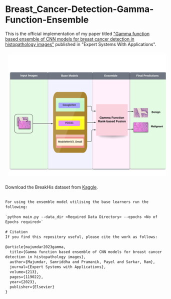 # Breast_Cancer-Detection-Gamma-Function-Ensemble

This is the official implementation of my paper titled ["Gamma function based ensemble of CNN models for breast cancer detection in histopathology images"](https://doi.org/10.1016/j.eswa.2022.119022) published in "Expert Systems With Applications".

<img src="/Pipeline.png" style="margin: 10px;">

Download the BreakHis dataset from [Kaggle](https://www.kaggle.com/datasets/ambarish/breakhis).

```

For using the ensemble model utilising the base learners run the following:

`python main.py --data_dir <Required Data Directory> --epochs <No of Epochs required>`

# Citation
If you find this repository useful, please cite the work as follows:

@article{majumdar2023gamma,
  title={Gamma function based ensemble of CNN models for breast cancer detection in histopathology images},
  author={Majumdar, Samriddha and Pramanik, Payel and Sarkar, Ram},
  journal={Expert Systems with Applications},
  volume={213},
  pages={119022},
  year={2023},
  publisher={Elsevier}
}

